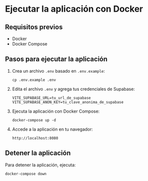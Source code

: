 
# Ejecutar la aplicación con Docker

## Requisitos previos
- Docker
- Docker Compose

## Pasos para ejecutar la aplicación

1. Crea un archivo `.env` basado en `.env.example`:
   ```
   cp .env.example .env
   ```

2. Edita el archivo `.env` y agrega tus credenciales de Supabase:
   ```
   VITE_SUPABASE_URL=tu_url_de_supabase
   VITE_SUPABASE_ANON_KEY=tu_clave_anonima_de_supabase
   ```

3. Ejecuta la aplicación con Docker Compose:
   ```
   docker-compose up -d
   ```

4. Accede a la aplicación en tu navegador:
   ```
   http://localhost:8080
   ```

## Detener la aplicación
Para detener la aplicación, ejecuta:
```
docker-compose down
```
